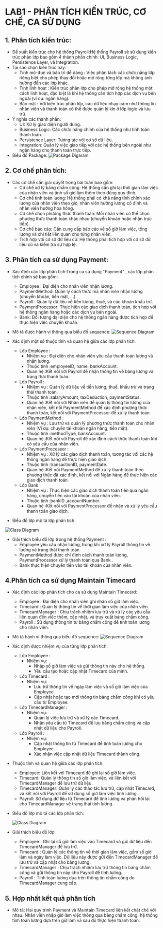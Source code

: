 # LAB1 - PHÂN TÍCH KIẾN TRÚC, CƠ CHẾ, CA SỬ DỤNG


## 1. Phân tích kiến trúc:
 - Đề xuất kiến trúc cho hệ thống Payroll:Hệ thống Payroll sẽ sử dụng kiến trúc phân lớp bao gồm 4 thành phần chính: UI, Business Logic, Persistence Layer, và Integration. 
 - Tại sao chọn kiến trúc này:
    + Tính mô-đun và bảo trì dễ dàng : Việc phân tách các chức năng lớp riêng biệt cho phép thay đổi hoặc mở rộng từng lớp mà không ảnh hưởng đến các lớp khác.
   + Tính linh hoạt : Kiến trúc phân lớp cho phép mở rộng hệ thống một cách linh hoạt, đặc biệt là khi hệ thống cần tích hợp các dịch vụ bên ngoài (ví dụ: ngân hàng).
   + Bảo mật : Với kiến ​​trúc phân lớp, các dữ liệu nhạy cảm như thông tin nhân viên và thanh toán có thể được quản lý kín ở lớp logic và lưu trữ.
 - Ý nghĩa các thành phần:
   + UI: Xử lý giao diện người dùng.
   + Business Logic: Các chức năng chính của hệ thống như tính toán thanh toán.
   + Persistence Layer: Tương tác với cơ sở dữ liệu.
   + Integration: Quản lý việc giao tiếp với các hệ thống bên ngoài như ngân hàng cho thanh toán trực tiếp.
- Biểu đồ Package:
![Package Digaram](https://www.planttext.com/api/plantuml/png/Z9D1Qy8m583l_HKFp_CFU1YoYmWoTfYmQvQ69bXVNPiKPNZslFCOw4G6Wip3BhEC7GB-Z_o2_OKbnMgBZjb32NalxttvNlkJVJSJIMAf-g6Nz0H272NC6n3Q8m63MhTTWqSFW8OaIQ3Rxf0HY_CTzxG4YS0N9fiWOB1Tc-n5WAy_CTWbN7EpMGr0Sls10KXR_jvivdP9RM3H1-hsRUxO6tk7fbSg4SXilquK25e6A29veCfoPx8LXFeBGXUpEDnn3I0rsMANSgjNo456UeOGRjVRcGL9zHI6nT5pu6vOd8X4CgGCSe8oNobOfUjirmfaRB9tyDqhT70AaEjNX5Je9HQCiHh1K5a0MU3iK2_EmckZP45Cf8Ym35RQhe9P9vG3DzayL_Kit7fY9sQo9zlhtf9Pbv6UYk809tk93ufKqp5mz-5wUY0hlfbw_VBK-1hGilO5ZFHI0JMRDxKVXtSYtLKvajmewtK3bKvYQYrXsVPVzOxSDFwpKhwcrsJekx_d5m00__y30000)

## 2. Cơ chế phân tích:
- Các cơ chế cần giải quyết trong bài toán bao gồm:
  + Cơ chế xử lý bảng chấm công: Hệ thống cần ghi lại thời gian làm việc của nhân viên và tính số giờ làm thêm theo đúng quy định.
  + Cơ chế tính toán lương: Hệ thống phải có khả năng tính chính xác lương của nhân viên theo giờ, nhân viên hưởng lương cố định và nhân viên hưởng hoa hồng.
  + Cơ chế chọn phương thức thanh toán: Mỗi nhân viên có thể chọn phương thức thanh toán khác nhau (chuyển khoản hoặc nhận trực tiếp).
  + Cơ chế báo cáo: Cần cung cấp báo cáo về số giờ làm việc, tổng lương và chi tiết liên quan cho từng nhân viên.
  + Tích hợp với cơ sở dữ liệu cũ: Hệ thống phải tích hợp với cơ sở dữ liệu cũ và kiểm tra sự hợp lệ.
    
## 3. Phân tích ca sử dụng Payment:
- Xác định các lớp phân tích:Trong ca sử dụng "Payment" , các lớp phân tích chính sẽ bao gồm:
  + Employee : Đại diện cho nhân viên nhận lương.
  + PaymentMethod: Quản lý cách thức mà nhân viên nhận lương (chuyển khoản, tiền mặt, ...).
  + Payroll : Quản lý dữ liệu về tiền lương, thuế, và các khoản khấu trừ.
  + PaymentProcessor: Thực hiện các giao dịch thanh toán, tích hợp với hệ thống ngân hàng hoặc các dịch vụ bên ngoài.
  + Bank: Đối tượng đại diện cho hệ thống ngân hàng được tích hợp để thực hiện việc chuyển khoản.
-  Mô tả được hành vi thông qua biểu đồ sequence:
![Sequence Diagram](https://www.planttext.com/api/plantuml/png/T98nJiCm58Ptd-AfEnVeW0e8iG3gm02ZvLgnrUGvIXoad821YPc585M8IfL0Oee71gFUmoVW2hmaBMbHc2mz_T___F_sj_kSv9PdjaXYbiyrGcPooRYm9eFHfVBF2BVQBt44F8UZPinOUy318PmcQMnAAM4CDtvPW0ZrIm6eGhr2YDTlwmeZzYiYOChBpCGnwSz3lIZ1Al-14LZToxUIJfr8j1VIAZCZvjfN0huUWhj71Qdg0F88xbNGmMbgZQ-GxOEzqpGpGkOvNNuCLuIz2r0wk3iSedin6Hnpd1Dq5jnAGzbdtU701lUe0QEcC-MVA4jB3QzlisoQsZDfI0MYwMNm9ds59mIddOS5cuMwQyDN-c-SRQ4xx_NVVcLeFqMf5vPD9CwQV_43003__mC0)
- Xác định một số thuộc tính và quan hệ giữa các lớp phân tích:
     +  Lớp Employee  :
         * Nhiệm vụ : Đại diện cho nhân viên yêu cầu thanh toán lương và nhận lương.
         * Thuộc tính :employeeID, name, bankAccount.
         * Quan hệ :Kết nối với Payroll để nhận thông tin về bảng lương và trạng thái thanh toán.
     + Lớp Payroll  :
         * Nhiệm vụ : Quản lý dữ liệu về tiền lương, thuế, khấu trừ và trạng thái thanh toán.
         * Thuộc tính :salaryAmount, taxDeduction, paymentStatus.
         * Quan hệ :Kết nối với Nhân viên để quản lý thông tin lương của nhân viên, kết nối PaymentMethod để xác định phương thức thanh toán, kết nối với PaymentProcessor để xử lý thanh toán.
     + Lớp PaymentMethod :
         * Nhiệm vụ : Lưu trữ và quản lý phương thức thanh toán cho nhân viên (Ví dụ: chuyển tài khoản ngân hàng, tiền mặt).
         * Thuộc tính :methodType, bankAccount.
         * Quan hệ :Kết nối với Payroll để xác định cách thức thanh toán khi có yêu cầu của nhân viên.
     + Lớp PaymentProcessor :
         * Nhiệm vụ : Xử lý các giao dịch thanh toán, tương tác với các hệ thống ngân hàng để thực hiện giao dịch.
         * Thuộc tính :transactionID, paymentDate.
         * Quan hệ :Kết nối PaymentMethod để xử lý thanh toán theo phương thức đã xác định, kết nối với Ngân hàng để thực hiện các giao dịch thanh toán.
     + Lớp Bank :
         * Nhiệm vụ : Thực hiện các giao dịch thanh toán tiền qua ngân hàng, chuyển tiền vào tài khoản của nhân viên.
         * Thuộc tính :bankID ,accountNumber.
         * Quan hệ :Kết nối với PaymentProcessor để nhận và xử lý yêu cầu thanh toán giao dịch.
           
- Biểu đồ lớp mô tả lớp phân tích:

![Class Diagram](https://www.planttext.com/api/plantuml/png/V55BYW8n4DtNANA1li4WEhGB5oE2Su4oNQ2OJvEgm8J1axcO8ta5JQmMHPXTtg_oAhcS_-Oic2Hx1tmy19CY4rY7p6RfHnSBaVa5Opf32bTzWm4zjSCEmt5XRSn1u0IQtM19qJcDCZfCPU6RfnA2FpqDsSeXXaQCM3m5sGfAvfSnbTwaQ8av9fqd2GDZIsiRpVSez9R-8jd7GQE-WUyo_bF-yqQglUfw1Tvjw-ntbAhvyJuVNJURDePfyubywVzGdyHxFNXRjLfg4u0vXQ5-q1K00F__0m00)
- Giải thích biểu đồ lớp trong hệ thống Payment :
     + Employee  yêu cầu nhận lương, trong khi xử lý Payroll  thông tin về lương và trạng thái thanh toán.
     + PaymentMethod được chỉ định cách thanh toán lương,  PaymentProcessor xử lý thanh toán qua Bank .
     + Bank thực hiện chuyển tiền vào tài khoản của nhân viên.
## 4.Phân tích ca sử dụng Maintain Timecard
- Xác định các lớp phân tích cho ca sử dụng Maintain Timecard:
     + Employee : Đại diện cho nhân viên ghi nhận số giờ làm việc.
     + Timecard : Quản lý thông tin về thời gian làm việc của nhân viên.
     + TimecardManager : Chịu trách nhiệm lưu trữ và xử lý các yêu cầu liên quan đến việc thêm, cập nhật, và truy xuất bảng chấm công.
     + Payroll  : Sử dụng thông tin từ bảng chấm công để tính toán lương cho nhân viên.
       
- Mô tả hành vi thông qua biểu đồ sequence:
  ![Sequence Diagram](https://www.planttext.com/api/plantuml/png/V971IiGm48RlUOfXxxw01raHRxfus8FNc8Occ2PBsYxi4tZUimXRYnT1h208pS53fEynJ-0hE5tPqeNLIyA4-Rxyato7psbUS5-KcM7vhRRWNIuP5uNpC9cf-6XXgUEpdG3FuRG_PcoxmT49d6SBurPImZ7C5BOl2yWnh27L61x0n4r6B8OxmOP6WkOwauBxXA0vjfK3vR3z422s0jjx2hZ1jhOf2AgUCX3ntQPi04UIIsvvAZsvBhgc_1VRjH9znLVU6KFKsVZI1CChc3vnkQUWme7fcguYtOuz6E8wLkBNPlVdALJSMFLtej5BZXrB3FUQYk4Rm6FxHeaE30fVwrZJqZKOQj7dBHcRIflqN_i3003__mC0)
- Xác định được nhiệm vụ của từng lớp phân tích:
     + Lớp Employee :
       * Nhiệm vụ: 
          * Nhập số giờ làm việc và gửi thông tin này cho hệ thống.
          * Yêu cầu tạo hoặc cập nhật Timecard của mình.
     + Lớp Timecard :
       * Nhiệm vụ:
          * Lưu trữ thông tin về ngày làm việc và số giờ làm việc của Employee.
          * Cập nhật hoặc tạo mới thông tin bảng chấm công khi có yêu cầu từ Employee.
     + Lớp TimecardManager :
       * Nhiệm vụ:
          * Quản lý việc lưu trữ và xử lý các Timecard.
          * Nhận yêu cầu từ Timecard để lưu bảng chấm công và cập nhật dữ liệu cho Payroll.
     + Lớp Payroll :
       * Nhiệm vụ:
         * Cập nhật thông tin từ Timecard để tính toán lương cho Employee.
         * Xác nhận việc cập nhật dữ liệu Timecard thành công.
- Thuộc tính và quan hệ giữa các lớp phân tích
   + Employee: Liên kết với Timecard để ghi lại số giờ làm việc.
   + Timecard: Quản lý thông tin số giờ làm việc, và liên kết với TimecardManager để lưu trữ dữ liệu.
   + TimecardManager: Quản lý các thao tác lưu trữ, cập nhật Timecard, và kết nối với Payroll để sử dụng số giờ làm việc tính lương.
   + Payroll: Sử dụng dữ liệu từ Timecard để tính lương và phản hồi lại cho TimecardManager về trạng thái tính lương.
     
- Biểu đồ lớp mô tả các lớp phân tích:
  
  ![Class Diagram](https://www.planttext.com/api/plantuml/png/P91D2i9034RtESLSe3SGgL0NBWGNWklG2LewFv9a5aKycGkFv1Mq9LIgkoIyBtdazNZMeiXQOW3fk-Gu2q4RKCHjupNaWSZTmBdAaRMxPceJHe8x67li8hN8tbYFIbDnoONbbBad_m_lCU6Ps39gKzl_qT8Ytz011yuX62mOa8TDp2Nf8jsWuXYQvLTLjPulmkov69i8_8gDZDq5g2dvyKrl0000__y30000)
- Giải thích biểu đồ lớp:
   + Employee : Ghi lại số giờ làm việc vào Timecard và gửi dữ liệu đến TimecardManager để lưu trữ.
   + Timecard : Quản lý các thông tin về thời gian làm việc, gồm số giờ làm và ngày làm việc. Dữ liệu này được gửi đến TimecardManager để lưu trữ và cập nhật cho bảng lương.
   + TimecardManager : Chịu trách nhiệm lưu trữ thông tin bảng chấm công và gửi thông tin này cho Payroll để tính lương.
   + Payroll : Tính toán lương dựa trên thông tin chấm công do TimecardManager cung cấp.
## 5. Hợp nhất kết quả phân tích
- Mô tả: Hai quy trình Payment và Maintain Timecard  liên kết chặt chẽ với nhau. Nhân viên nhập giờ làm việc thông qua bảng chấm công, hệ thống tính toán lương dựa trên giờ làm và sau đó thực hiện thanh toán.
